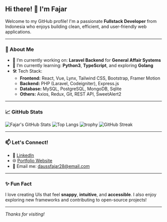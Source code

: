 ## Hi there! 👋 I'm Fajar

Welcome to my GitHub profile! I'm a passionate **Fullstack Developer** from Indonesia who enjoys building clean, efficient, and user-friendly web applications.

---

### 🚀 About Me

- 🔭 I’m currently working on: **Laravel Backend** for **General Affair Systems**
- 🌱 I’m currently learning: **Python3**, **TypeScript**, and exploring **Golang**
- 🛠️ Tech Stack:
  - **Frontend:** React, Vue, Lynx, Tailwind CSS, Bootstrap, Framer Motion
  - **Backend:** PHP (Laravel, Codeigniter), Express.js
  - **Database:** MySQL, PostgreSQL, MongoDB, Sqlite
  - **Others:** Axios, Redux, Git, REST API, SweetAlert2

---

### 📈 GitHub Stats

![Fajar's GitHub Stats](https://github-readme-stats.vercel.app/api?username=daussfajar&show_icons=true&theme=radical)
![Top Langs](https://github-readme-stats.vercel.app/api/top-langs/?username=daussfajar&layout=compact&theme=radical)
![trophy](https://github-profile-trophy.vercel.app/?username=daussfajar&theme=radical)
![GitHub Streak](https://streak-stats.demolab.com?user=daussfajar&theme=radical&hide_border=true)

---

### 📫 Let's Connect!

- 💼 [LinkedIn](https://www.linkedin.com/in/daussfajar/)
- 🌐 [Portfolio Website](https://daussfajar.github.io/)
- 📧 Email me: daussfajar28@email.com

---

### ✨ Fun Fact

I love creating UIs that feel **snappy**, **intuitive**, and **accessible**. I also enjoy exploring new frameworks and contributing to open-source projects!

---

_Thanks for visiting!_
